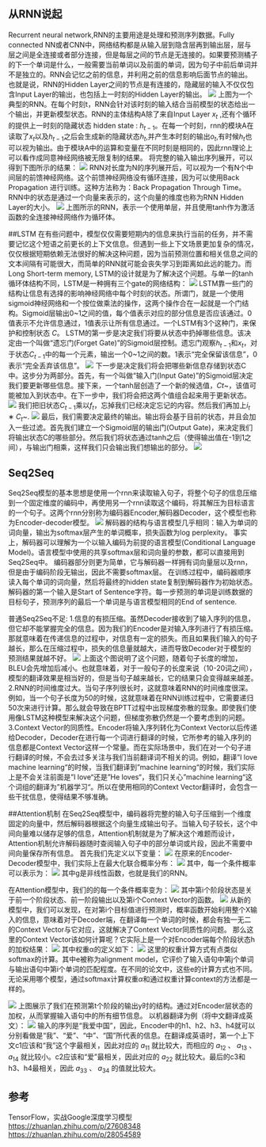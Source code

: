 ## 从RNN说起
 Recurrent neural network,RNN的主要用途是处理和预测序列数据。Fully connected NN或者CNN中，网络结构都是从输入层到隐含层再到输出层，层与层之间是全连接或者部分连接，但是每层之间的节点是无连接的。如果要预测橘子的下一个单词是什么，一般需要当前单词以及前面的单词，因为句子中前后单词并不是独立的。RNN会记忆之前的信息，并利用之前的信息影响后面节点的输出。也就是说，RNN的Hidden Layer之间的节点是有连接的，隐藏层的输入不仅仅包含Input Layer的输出，也包括上一时刻的Hidden Layer的输出。
  ![](http://colah.github.io/posts/2015-08-Understanding-LSTMs/img/RNN-rolled.png)
  上图为一个典型的RNN。在每个时刻t，RNN会针对该时刻的输入结合当前模型的状态给出一个输出，并更新模型状态。RNN的主体结构A除了来自Input Layer $x_t$ ,还有个循环的提供上一时刻的隐藏状态 hidden state : $h_{t-1}$。在每一个时刻，rnn的模块A在读取了$x_t$以及$h_{t-1}$之后会生成新的隐藏状态$h_t$,并产生本时刻的输出$o_t$,有时候$h_t$也可以视为输出。由于模块A中的运算和变量在不同时刻是相同的，因此rnn理论上可以看作成同意神经网络被无限复制的结果。
  将完整的输入输出序列展开，可以得到下图所示的结果： 
  ![](http://colah.github.io/posts/2015-08-Understanding-LSTMs/img/RNN-unrolled.png)
  RNN对长度为N的序列展开后，可以视为一个有N个中间层的前馈神经网络。这个前馈神经网络没有循环连接，因为可以使用Back Propagation 进行训练。这种方法称为：Back Propagation Through Time。
  RNN中的状态是通过一个向量来表示的，这个向量的维度也称为RNN Hidden Layer的大小。
  ![](http://colah.github.io/posts/2015-08-Understanding-LSTMs/img/LSTM3-SimpleRNN.png)
  上图所示的RNN，表示一个使用单层，并且使用tanh作为激活函数的全连接神经网络作为循环体。 
  
##LSTM
在有些问题中，模型仅仅需要短期内的信息来执行当前的任务，并不需要记忆这个短语之前更长的上下文信息。但遇到一些上下文场景更加复杂的情况，仅仅根据短期依赖无法很好的解决这种问题，因为当前预测位置和相关信息之间的文本间隔有可能很大，而简单的RNN就可能会丧失学习到距离如此远的能力。而Long Short-term memory, LSTM的设计就是为了解决这个问题。与单一的tanh循环体结构不同，LSTM是一种拥有三个gate的网络结构：
![](https://www.yunaitong.cn/media/14585445702525/14585500063294.png)
LSTM靠一些门的结构让信息有选择的影响神经网络中每个时刻的状态。所谓门，就是一个使用sigmoid神经网络和一个按位做乘法的操作，这两个操作合在一起就是一个门结构。Sigmoid层输出0~1之间的值，每个值表示对应的部分信息是否应该通过。0值表示不允许信息通过，1值表示让所有信息通过。一个LSTM有3个这种门，来保护和控制状态 $C$。
LSTM的第一步是决定我们将要从状态中扔掉哪些信息。该决定由一个叫做“遗忘门(Forget Gate)”的Sigmoid层控制。遗忘门观察$h_{t−1}$和$x_t$，对于状态$C_{t−1}$中的每一个元素，输出一个0~1之间的数。1表示“完全保留该信息”，0表示“完全丢弃该信息”。
![](https://www.yunaitong.cn/media/14585445702525/14585517843913.jpg)
下一步是决定我们将会把哪些新信息存储到状态C中。这步分为两部分。首先，有一个叫做“输入门(Input Gate)”的Sigmoid层决定我们要更新哪些信息。接下来，一个tanh层创造了一个新的候选值，$Ct$~，该值可能被加入到状态中。在下一步中，我们将会把这两个值组合起来用于更新状态。
![](https://www.yunaitong.cn/media/14585445702525/14585522130400.jpg)
我们把旧状态$C_{t−1}$乘以$f_t$，忘掉我们已经决定忘记的内容。然后我们再加上$i_t∗C_t$~.
![](https://www.yunaitong.cn/media/14585445702525/14585647039038.jpg)
最后，我们需要决定最终的输出。输出将会基于目前的状态，并且会加入一些过滤。首先我们建立一个Sigmoid层的输出门(Output Gate)，来决定我们将输出状态C的哪些部分。然后我们将状态通过tanh之后（使得输出值在-1到1之间），与输出门相乘，这样我们只会输出我们想输出的部分。
![](https://www.yunaitong.cn/media/14585445702525/14585652046323.jpg)

## Seq2Seq
Seq2Seq模型的基本思想是使用一个rnn来读取输入句子，将整个句子的信息压缩到一个固定维度的编码中，再使用另一个rnn读取这个编码，将其解压为目标语言的一个句子。这两个rnn分别称为编码器Encoder,解码器Decoder，这个模型也称为Encoder-decoder模型。
![](https://pic4.zhimg.com/80/v2-b2f4e56107dc06e4916a70d899e46203_hd.jpg)
解码器的结构与语言模型几乎相同：输入为单词的词向量，输出为softmax层产生的单词概率，损失函数为log perplexity。 事实上，解码器可以理解为一个以输入编码为前提的语言模型(Conditional Language Model)。语言模型中使用的共享softmax层和词向量的参数，都可以直接用到Seq2Seq中。
编码器部分则更为简单，它与解码器一样拥有词向量层以及rnn，但是由于编码阶段无输出，因此不需要softmax层。
在训练过程中，编码器顺序读入每个单词的词向量，然后将最终的hidden state复制到解码器作为初始状态。解码器的第一个输入是<sos>Start of Sentence字符。每一步预测的单词是训练数据的目标句子，预测序列的最后一个单词是与语言模型相同的<eos>End of sentence.

普通Seq2Seq不足:
1.信息的有损压缩。虽然Decoder接收到了输入序列的信息，但它却不能掌握完全的信息。因为我们的Encoder是对输入序列进行了有损压缩。那就意味着在传递信息的过程中，对信息有一定的损失。而且如果我们输入的句子越长，那么在压缩过程中，损失的信息量就越大，进而导致Decoder对于模型的预测结果就越不好。
![](https://pic4.zhimg.com/80/v2-5b4510552a695e5b479f735ae5f370a8_hd.jpg)
上面这个图说明了这个问题，随着句子长度的增加，BLEU会先增加后减小。也就意味着，对于一般句子的长度来说（10-20词之间），模型的翻译效果是相当好的，但是当句子越来越长，它的结果只会变得越来越差。
2.RNN的时间维度过大。当句子序列很长时，这就意味着RNN的时间维度很深。例如，当一个句子长度为50的时候，这就意味着在RNN训练过程中，它需要递归50次来进行计算。那么就会导致在BPTT过程中出现梯度弥散的现象。即使我们使用像LSTM这种模型来解决这个问题，但梯度弥散仍然是一个要考虑到的问题。
3.Context Vector的同质性。Encoder将输入序列转化为Context Vector以后传递给Decoder，Decoder在进行每一个词进行翻译的时候，它所参考的输入序列的信息都是Context Vector这样一个常量。而在实际场景中，我们在对一个句子进行翻译的时候，不会去过多关注与我们当前翻译词不相关的词。例如，翻译”I love machine learning“的时候，当我们翻译到”machine learning“的时候，我们实际上是不会关注前面是”I love“还是”He loves“，我们只关心”machine learning“这个词组的翻译为”机器学习“。所以在使用相同的Context Vector翻译时，会包含一些干扰信息，使得结果不够准确。

##Attention机制
在Seq2Seq模型中，编码器将完整的输入句子压缩到一个维度固定的向量中，然后解码器根据这个向量生成输出句子。当输入句子较长，这个中间向量难以储存足够的信息，Attention机制就是为了解决这个难题而设计，Attention机制允许解码器随时查阅输入句子中的部分单词或片段，因此不需要中间向量保存所有信息。
首先我们先定义以下变量：
![](https://pic2.zhimg.com/80/v2-c5e2e784df15cbf2f4170a6c7fdbcf8c_hd.jpg)
在原来的Encoder-Decoder模型中，我们实际上在最大化联合概率分布：
![](https://pic3.zhimg.com/80/v2-60697366c09700b58d5260ae160e5fd8_hd.jpg)
其中，每一个条件概率可以表示为：
![](https://pic4.zhimg.com/80/v2-15c1d04431413390fc6e5abf9b612253_hd.jpg)
其中g是非线性函数，也就是我们的RNN。

在Attention模型中，我们的的每一个条件概率变为：
![](https://pic1.zhimg.com/80/v2-ca8e2785133ebf468d77d2c8ab6fb509_hd.jpg)
其中第i个阶段状态是关于前一个阶段状态、前一阶段输出以及第i个Context Vector的函数。
![](https://pic4.zhimg.com/80/v2-b4cc91508480c86c691c40d2acba2dc4_hd.jpg)
从新的模型中，我们可以发现，在对第i个目标值进行预测时，概率函数开始利用整个X输入的信息，意味着对于Decoder端，在翻译每一个单词的时候，都会有独一无二的Context Vector与它对应，这就解决了Context Vector同质性的问题。
那么这里的Context Vector该如何计算呢？它实际上是一个对Encoder端每个阶段状态h的加权结果：
![](https://pic4.zhimg.com/80/v2-2bb70cd9b1fdfbf4774cb9749ae1a7b5_hd.jpg)
其中权重α的定义如下：
![](https://pic4.zhimg.com/80/v2-4b7c11a77c14905fb7236467a3fc7f72_hd.jpg)
这里的权重计算方式有点类似softmax的计算。其中e被称为alignment model，它评价了输入语句中第j个单词与输出语句中第i个单词的匹配程度。在不同的论文中，这些e的计算方式也不同。无论采用哪个模型，通过softmax计算权重$\alpha$和通过权重计算context的方法都是一样的。

 ![](https://pic1.zhimg.com/80/v2-3d45ea51a64c62840e891fb1aae72251_hd.jpg)
 上图展示了我们在预测第t个阶段的输出y时的结构。通过对Encoder层状态的加权，从而掌握输入语句中的所有细节信息。
 以机器翻译为例（将中文翻译成英文）：
 ![](https://pic1.zhimg.com/80/v2-d266bf48a1d77e7e4db607978574c9fc_hd.jpg)
 输入的序列是“我爱中国”，因此，Encoder中的h1、h2、h3、h4就可以分别看做是“我”、“爱”、“中”、“国”所代表的信息。在翻译成英语时，第一个上下文c1应该和“我”这个字最相关，因此对应的 $a_{11}$ 就比较大，而相应的 $a_{12}$ 、 $a_{13}$ 、 $a_{14}$ 就比较小。c2应该和“爱”最相关，因此对应的 $a_{22}$ 就比较大。最后的c3和h3、h4最相关，因此 $a_{33}$ 、 $a_{34}$ 的值就比较大。
 
## 参考
TensorFlow，实战Google深度学习模型
https://zhuanlan.zhihu.com/p/27608348
https://zhuanlan.zhihu.com/p/28054589
 




